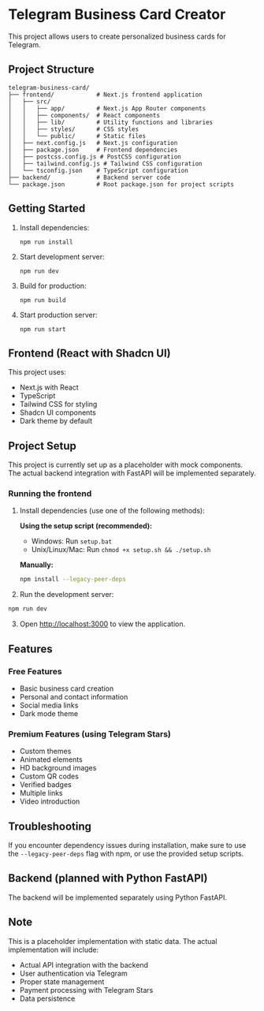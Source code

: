 # Telegram Business Card Creator

This project allows users to create personalized business cards for Telegram.

## Project Structure

```
telegram-business-card/
├── frontend/            # Next.js frontend application
│   ├── src/
│   │   ├── app/         # Next.js App Router components
│   │   ├── components/  # React components
│   │   ├── lib/         # Utility functions and libraries
│   │   ├── styles/      # CSS styles
│   │   └── public/      # Static files
│   ├── next.config.js   # Next.js configuration
│   ├── package.json     # Frontend dependencies
│   ├── postcss.config.js # PostCSS configuration
│   ├── tailwind.config.js # Tailwind CSS configuration
│   └── tsconfig.json    # TypeScript configuration
├── backend/             # Backend server code
└── package.json         # Root package.json for project scripts
```

## Getting Started

1. Install dependencies:
   ```
   npm run install
   ```

2. Start development server:
   ```
   npm run dev
   ```

3. Build for production:
   ```
   npm run build
   ```

4. Start production server:
   ```
   npm run start
   ```

## Frontend (React with Shadcn UI)

This project uses:
- Next.js with React
- TypeScript
- Tailwind CSS for styling
- Shadcn UI components
- Dark theme by default

## Project Setup

This project is currently set up as a placeholder with mock components. The actual backend integration with FastAPI will be implemented separately.

### Running the frontend

1. Install dependencies (use one of the following methods):

   **Using the setup script (recommended):**
   - Windows: Run `setup.bat`
   - Unix/Linux/Mac: Run `chmod +x setup.sh && ./setup.sh`

   **Manually:**
   ```bash
   npm install --legacy-peer-deps
   ```

2. Run the development server:
```bash
npm run dev
```

3. Open [http://localhost:3000](http://localhost:3000) to view the application.

## Features

### Free Features
- Basic business card creation
- Personal and contact information
- Social media links
- Dark mode theme

### Premium Features (using Telegram Stars)
- Custom themes
- Animated elements
- HD background images
- Custom QR codes
- Verified badges
- Multiple links
- Video introduction

## Troubleshooting

If you encounter dependency issues during installation, make sure to use the `--legacy-peer-deps` flag with npm, or use the provided setup scripts.

## Backend (planned with Python FastAPI)

The backend will be implemented separately using Python FastAPI.

## Note

This is a placeholder implementation with static data. The actual implementation will include:
- Actual API integration with the backend
- User authentication via Telegram
- Proper state management
- Payment processing with Telegram Stars
- Data persistence 